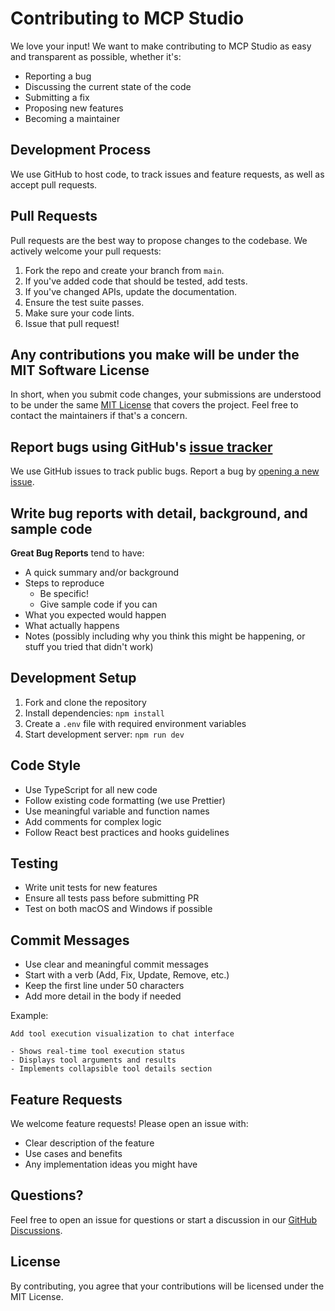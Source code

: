# Contributing to MCP Studio

We love your input! We want to make contributing to MCP Studio as easy and transparent as possible, whether it's:

- Reporting a bug
- Discussing the current state of the code
- Submitting a fix
- Proposing new features
- Becoming a maintainer

## Development Process

We use GitHub to host code, to track issues and feature requests, as well as accept pull requests.

## Pull Requests

Pull requests are the best way to propose changes to the codebase. We actively welcome your pull requests:

1. Fork the repo and create your branch from `main`.
2. If you've added code that should be tested, add tests.
3. If you've changed APIs, update the documentation.
4. Ensure the test suite passes.
5. Make sure your code lints.
6. Issue that pull request!

## Any contributions you make will be under the MIT Software License

In short, when you submit code changes, your submissions are understood to be under the same [MIT License](http://choosealicense.com/licenses/mit/) that covers the project. Feel free to contact the maintainers if that's a concern.

## Report bugs using GitHub's [issue tracker](https://github.com/KirtiJha/langgraph-mcp-studio/issues)

We use GitHub issues to track public bugs. Report a bug by [opening a new issue](https://github.com/KirtiJha/langgraph-mcp-studio/issues/new).

## Write bug reports with detail, background, and sample code

**Great Bug Reports** tend to have:

- A quick summary and/or background
- Steps to reproduce
  - Be specific!
  - Give sample code if you can
- What you expected would happen
- What actually happens
- Notes (possibly including why you think this might be happening, or stuff you tried that didn't work)

## Development Setup

1. Fork and clone the repository
2. Install dependencies: `npm install`
3. Create a `.env` file with required environment variables
4. Start development server: `npm run dev`

## Code Style

- Use TypeScript for all new code
- Follow existing code formatting (we use Prettier)
- Use meaningful variable and function names
- Add comments for complex logic
- Follow React best practices and hooks guidelines

## Testing

- Write unit tests for new features
- Ensure all tests pass before submitting PR
- Test on both macOS and Windows if possible

## Commit Messages

- Use clear and meaningful commit messages
- Start with a verb (Add, Fix, Update, Remove, etc.)
- Keep the first line under 50 characters
- Add more detail in the body if needed

Example:

```
Add tool execution visualization to chat interface

- Shows real-time tool execution status
- Displays tool arguments and results
- Implements collapsible tool details section
```

## Feature Requests

We welcome feature requests! Please open an issue with:

- Clear description of the feature
- Use cases and benefits
- Any implementation ideas you might have

## Questions?

Feel free to open an issue for questions or start a discussion in our [GitHub Discussions](https://github.com/KirtiJha/langgraph-mcp-studio/discussions).

## License

By contributing, you agree that your contributions will be licensed under the MIT License.

